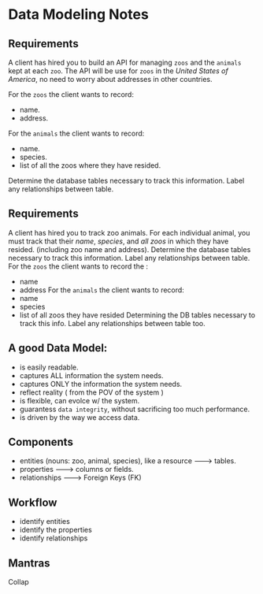 # Data Modeling Notes

## Requirements

A client has hired you to build an API for managing `zoos` and the `animals` kept at each `zoo`. The API will be use for `zoos` in the _United States of America_, no need to worry about addresses in other countries.

For the `zoos` the client wants to record:

- name.
- address.

For the `animals` the client wants to record:

- name.
- species.
- list of all the zoos where they have resided.

Determine the database tables necessary to track this information.
Label any relationships between table.

## Requirements

A client has hired you to track zoo animals.
For each individual animal, you must track that their _name_, _species_, and _all zoos_ in which they have resided.
(including zoo name and address).
Determine the database tables necessary to track this information.
Label any relationships between table.
For the `zoos` the client wants to record the :

- name
- address
  For the `animals` the client wants to record:
- name
- species
- list of all zoos they have resided
  Determining the DB tables necessary to track this info.
  Label any relationships between table too.

## A good Data Model:

- is easily readable.
- captures ALL information the system needs.
- captures ONLY the information the system needs.
- reflect reality ( from the POV of the system )
- is flexible, can evolce w/ the system.
- guarantess `data integrity`, without sacrificing too much performance.
- is driven by the way we access data.

## Components

- entities (nouns: zoo, animal, species), like a resource ---> tables.
- properties ---> columns or fields.
- relationships ---> Foreign Keys (FK)

## Workflow

- identify entities
- identify the properties
- identify relationships

## Mantras

Collap
